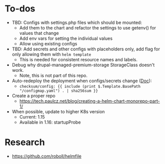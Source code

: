 # To-dos

- TBD: Configs with settings.php files which should be mounted:
    - Add them to the chart and refactor the settings to use getenv() for values that change
    - Add env vars for setting the individual values
    - Allow using existing configs
- TBD: Add secrets and other configs with placeholders only, add flag for only allowing them with `helm template`
    - This is needed for consistent resource names and labels.
- Debug why drupal-managed-premium-storage StorageClass doesn't work.
    - Note, this is not part of this repo.
- Auto-redeploy the deployment when configs/secrets change ([Doc](https://helm.sh/docs/howto/charts_tips_and_tricks/)):
    - `checksum/config: {{ include (print $.Template.BasePath "/configmap.yaml") . | sha256sum }}`
- Create a proper repo
    - https://tech.paulcz.net/blog/creating-a-helm-chart-monorepo-part-1/
- When possible, update to higher K8s version
    - Current: 1.15
    - Available in 1.16: startupProbe

# Research
- https://github.com/roboll/helmfile

